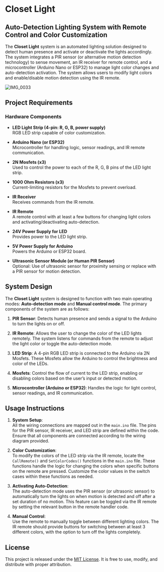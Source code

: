 # Closet Light

## Auto-Detection Lighting System with Remote Control and Color Customization

The **Closet Light** system is an automated lighting solution designed to detect human presence and activate or deactivate the lights accordingly. The system integrates a PIR sensor (or alternative motion detection technology) to sense movement, an IR receiver for remote control, and a microcontroller (Arduino Nano or ESP32) to manage light color changes and auto-detection activation. The system allows users to modify light colors and enable/disable motion detection using the IR remote.


![IMG_0033](https://github.com/user-attachments/assets/45e5a499-b1b1-4c6c-be85-66fa63caac99)

## Project Requirements

### Hardware Components

- **LED Light Strip (4-pin: R, G, B, power supply)**  
  RGB LED strip capable of color customization.
  
- **Arduino Nano (or ESP32)**  
  Microcontroller for handling logic, sensor readings, and IR remote communication.

- **2N Mosfets (x3)**  
  Used to control the power to each of the R, G, B pins of the LED light strip.

- **1000 Ohm Resistors (x3)**  
  Current-limiting resistors for the Mosfets to prevent overload.

- **IR Receiver**  
  Receives commands from the IR remote.

- **IR Remote**  
  A remote control with at least a few buttons for changing light colors and activating/deactivating auto-detection.

- **24V Power Supply for LED**  
  Provides power to the LED light strip.

- **5V Power Supply for Arduino**  
  Powers the Arduino or ESP32 board.

- **Ultrasonic Sensor Module (or Human PIR Sensor)**  
  Optional: Use of ultrasonic sensor for proximity sensing or replace with a PIR sensor for motion detection.



## System Design

The **Closet Light** system is designed to function with two main operating modes: **Auto-detection mode** and **Manual control mode**. The primary components of the system are as follows:

1. **PIR Sensor**: Detects human presence and sends a signal to the Arduino to turn the lights on or off.
   
2. **IR Remote**: Allows the user to change the color of the LED lights remotely. The system listens for commands from the remote to adjust the light color or toggle the auto-detection mode.

3. **LED Strip**: A 4-pin RGB LED strip is connected to the Arduino via 2N Mosfets. These Mosfets allow the Arduino to control the brightness and color of the LEDs.

4. **Mosfets**: Control the flow of current to the LED strip, enabling or disabling colors based on the user’s input or detected motion.

5. **Microcontroller (Arduino or ESP32)**: Handles the logic for light control, sensor readings, and IR communication.


## Usage Instructions

1. **System Setup**:  
   All the wiring connections are mapped out in the `main.ino` file. The pins for the PIR sensor, IR receiver, and LED strip are defined within the code. Ensure that all components are connected according to the wiring diagram provided.

2. **Color Customization**:  
   To modify the colors of the LED strip via the IR remote, locate the `CallRemote()` and `SetColorCodes()` functions in the `main.ino` file. These functions handle the logic for changing the colors when specific buttons on the remote are pressed. Customize the color values in the switch cases within these functions as needed.

3. **Activating Auto-Detection**:  
   The auto-detection mode uses the PIR sensor (or ultrasonic sensor) to automatically turn the lights on when motion is detected and off after a set duration of no motion. This feature can be toggled via the IR remote by setting the relevant button in the remote handler code.

4. **Manual Control**:  
   Use the remote to manually toggle between different lighting colors. The IR remote should provide buttons for switching between at least 3 different colors, with the option to turn off the lights completely.


## License

This project is released under the [MIT License](https://opensource.org/licenses/MIT). It is free to use, modify, and distribute with proper attribution.

